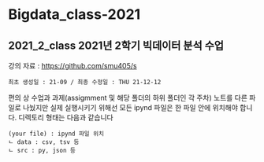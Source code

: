 # Bigdata_class-2021 
## 2021_2_class 2021년 2학기 빅데이터 분석 수업
강의 자료 : https://github.com/smu405/s

``` 최초 생성일 : 21-09 / 최종 수정일 : THU 21-12-12 ```

편의 상 수업과 과제(assigmment 및 해당 폴더의 하위 폴더인 각 주차) 노트를 다른 파일로 나눴지만 실제 실행시키기 위해선 모든 ipynd 파일은 한 파일 안에 위치해야 합니다.
디렉토리 형태는 다음과 같습니다
```
(your file) : ipynd 파일 위치
ㄴ data : csv, tsv 등
ㄴ src : py, json 등
```
